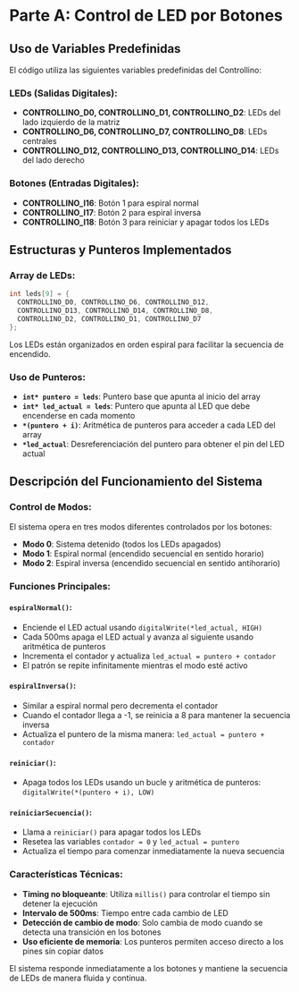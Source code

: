# Parte A: Control de LED por Botones

## Uso de Variables Predefinidas

El código utiliza las siguientes variables predefinidas del Controllino:

### LEDs (Salidas Digitales):
- **CONTROLLINO_D0, CONTROLLINO_D1, CONTROLLINO_D2**: LEDs del lado izquierdo de la matriz
- **CONTROLLINO_D6, CONTROLLINO_D7, CONTROLLINO_D8**: LEDs centrales
- **CONTROLLINO_D12, CONTROLLINO_D13, CONTROLLINO_D14**: LEDs del lado derecho

### Botones (Entradas Digitales):
- **CONTROLLINO_I16**: Botón 1 para espiral normal
- **CONTROLLINO_I17**: Botón 2 para espiral inversa  
- **CONTROLLINO_I18**: Botón 3 para reiniciar y apagar todos los LEDs

## Estructuras y Punteros Implementados

### Array de LEDs:
```cpp
int leds[9] = {
  CONTROLLINO_D0, CONTROLLINO_D6, CONTROLLINO_D12,
  CONTROLLINO_D13, CONTROLLINO_D14, CONTROLLINO_D8,
  CONTROLLINO_D2, CONTROLLINO_D1, CONTROLLINO_D7
};
```
Los LEDs están organizados en orden espiral para facilitar la secuencia de encendido.

### Uso de Punteros:
- **`int* puntero = leds`**: Puntero base que apunta al inicio del array
- **`int* led_actual = leds`**: Puntero que apunta al LED que debe encenderse en cada momento
- **`*(puntero + i)`**: Aritmética de punteros para acceder a cada LED del array
- **`*led_actual`**: Desreferenciación del puntero para obtener el pin del LED actual

## Descripción del Funcionamiento del Sistema

### Control de Modos:
El sistema opera en tres modos diferentes controlados por los botones:
- **Modo 0**: Sistema detenido (todos los LEDs apagados)
- **Modo 1**: Espiral normal (encendido secuencial en sentido horario)
- **Modo 2**: Espiral inversa (encendido secuencial en sentido antihorario)

### Funciones Principales:

#### `espiralNormal()`:
- Enciende el LED actual usando `digitalWrite(*led_actual, HIGH)`
- Cada 500ms apaga el LED actual y avanza al siguiente usando aritmética de punteros
- Incrementa el contador y actualiza `led_actual = puntero + contador`
- El patrón se repite infinitamente mientras el modo esté activo

#### `espiralInversa()`:
- Similar a espiral normal pero decrementa el contador
- Cuando el contador llega a -1, se reinicia a 8 para mantener la secuencia inversa
- Actualiza el puntero de la misma manera: `led_actual = puntero + contador`

#### `reiniciar()`:
- Apaga todos los LEDs usando un bucle y aritmética de punteros: `digitalWrite(*(puntero + i), LOW)`

#### `reiniciarSecuencia()`:
- Llama a `reiniciar()` para apagar todos los LEDs
- Resetea las variables `contador = 0` y `led_actual = puntero`
- Actualiza el tiempo para comenzar inmediatamente la nueva secuencia

### Características Técnicas:
- **Timing no bloqueante**: Utiliza `millis()` para controlar el tiempo sin detener la ejecución
- **Intervalo de 500ms**: Tiempo entre cada cambio de LED
- **Detección de cambio de modo**: Solo cambia de modo cuando se detecta una transición en los botones
- **Uso eficiente de memoria**: Los punteros permiten acceso directo a los pines sin copiar datos

El sistema responde inmediatamente a los botones y mantiene la secuencia de LEDs de manera fluida y continua.